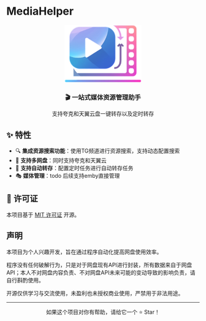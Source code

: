 # MediaHelper

<div align="center">
    <img src="/frontend/apps/web-antd/public/icon.png" alt="MediaHelper Logo" width="200" height="150" />
    <h3>🎬 一站式媒体资源管理助手</h3>
    <p>支持夸克和天翼云盘一键转存以及定时转存</p>
</div>

## ✨ 特性

- 🔍 **集成资源搜索功能**：使用TG频道进行资源搜索，支持动态配置搜索
- 📱 **支持多网盘**：同时支持夸克和天翼云
- 🔐 **支持自动转存**：配置定时任务进行自动转存任务
- 🎭 **媒体管理**：todo 后续支持emby直接管理

## 📄 许可证

本项目基于 [MIT 许可证](LICENSE) 开源。

## 声明
本项目为个人兴趣开发，旨在通过程序自动化提高网盘使用效率。

程序没有任何破解行为，只是对于网盘现有API进行封装，所有数据来自于网盘API；本人不对网盘内容负责、不对网盘API未来可能的变动导致的影响负责，请自行斟酌使用。

开源仅供学习与交流使用，未盈利也未授权商业使用，严禁用于非法用途。

---

<div align="center">
    <p>如果这个项目对你有帮助，请给它一个 ⭐️ Star！</p>
</div> 